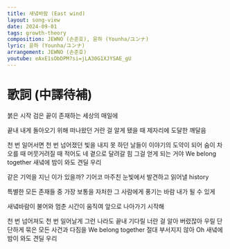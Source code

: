 ```yaml
---
title: 새녘바람 (East wind)
layout: song-view
date: 2024-09-01
tags: growth-theory
composition: JEWNO (손준호), 윤하 (Younha/ユンナ)
lyric: 윤하 (Younha/ユンナ)
arrangement: JEWNO (손준호)
youtube: eAxE1sObDPM?si=jLA30G1XJYSAE_gU
---
```


# 歌詞 (中譯待補)

붉은 시작 검은 끝이
존재하는 세상의 매일에

끝내 내게 돌아오기 위해
떠나왔던 거란 걸 알게 됐을 때
제자리에 도달한 깨달음

천 번 일어서면 천 번 넘어졌던
빛을 내지 못 하던 날들이
이야기의 도약이 되어
숨이 차오를 때 머뭇거려질 때
적어도 네 곁으로 달려갈 힘
그걸 얻게 되는 거야
We belong together
새녘에 밤이 와도 견딜 우리

같은 기억을 지닌 이가 있을까?
기어코 마주친 눈빛에서
발견하고 읽어낼 history

특별한 모든 존재들 중
가장 보통을 자처한 그 사람에게 풍기는 바람
내가 될 수 있게

새녘바람이 불어와
멈춘 시간이 움직여
앞으로 나아가기 시작해

천 번 넘어져도 천 번 일어날게
그런 나라도 끝내 기다릴
너란 걸 알아 버렸잖아
우릴 단단하게 묶은 모든 사건과 다짐을
We belong together
절대 부서지지 않아
Oh 새녘에 밤이 와도 견딜 우리
